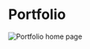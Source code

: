 # Portfolio


![Portfolio home page](https://user-images.githubusercontent.com/98269753/190900304-8966a1ca-cc47-489f-a671-fe4dcf82c11a.png)
